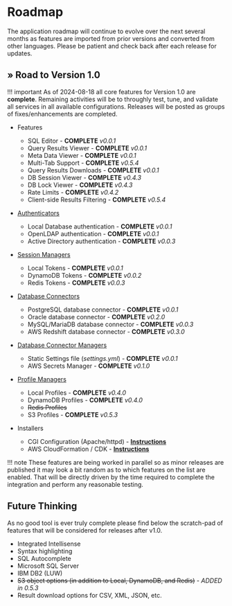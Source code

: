 # Roadmap

The application roadmap will continue to evolve over the next several months as features are imported from prior versions and converted from other languages.  Please be patient and check back after each release for updates.

## &raquo; Road to Version 1.0

!!! important
    As of 2024-08-18 all core features for Version 1.0 are **complete**.  Remaining activities will be to throughly test, tune, and validate all services in all available configurations.  Releases will be posted as groups of fixes/enhancements are completed.

- Features
    - SQL Editor - **COMPLETE** *v0.0.1*
    - Query Results Viewer - **COMPLETE** *v0.0.1*
    - Meta Data Viewer - **COMPLETE** *v0.0.1*
    - Multi-Tab Support - **COMPLETE** *v0.5.4*
    - Query Results Downloads - **COMPLETE** *v0.0.1*
    - DB Session Viewer - **COMPLETE** *v0.4.3*
    - DB Lock Viewer - **COMPLETE** *v0.4.3*
    - Rate Limits - **COMPLETE** *v0.4.2*
    - Client-side Results Filtering - **COMPLETE** *v0.5.4*

- [Authenticators](configuration/authenticator.md)
    - Local Database authentication - **COMPLETE** *v0.0.1*
    - OpenLDAP authentication - **COMPLETE** *v0.0.1*
    - Active Directory authentication - **COMPLETE** *v0.0.3*

- [Session Managers](configuration/tokenizer.md)
    - Local Tokens - **COMPLETE** *v0.0.1*
    - DynamoDB Tokens - **COMPLETE** *v0.0.2*
    - Redis Tokens - **COMPLETE** *v0.0.3*

- [Database Connectors](configuration/connections.md)
    - PostgreSQL database connector - **COMPLETE** *v0.0.1*
    - Oracle database connector - **COMPLETE** *v0.2.0*
    - MySQL/MariaDB database connector - **COMPLETE** *v0.0.3*
    - AWS Redshift database connector - **COMPLETE** *v0.3.0*

- [Database Connector Managers](configuration/connections.md)
    - Static Settings file (*settings.yml*) - **COMPLETE** *v0.0.1*
    - AWS Secrets Manager - **COMPLETE** *v0.1.0*

- [Profile Managers](configuration/profiler.md)
    - Local Profiles - **COMPLETE** *v0.4.0*
    - DynamoDB Profiles - **COMPLETE** *v0.4.0*
    - <strike>Redis Profiles</strike>
    - S3 Profiles - **COMPLETE** *v0.5.3*

- Installers
    - CGI Configuration (Apache/httpd) - [**Instructions**](installation/apache.md)
    - AWS CloudFormation / CDK - [**Instructions**](installation/aws.md)

!!! note
    These features are being worked in parallel so as minor releases are published it may look a bit random as to which features on the list are enabled.  That will be directly driven by the time required to complete the integration and perform any reasonable testing.

## Future Thinking

As no good tool is ever truly complete please find below the scratch-pad of features that will be considered for releases after v1.0.

- Integrated Intellisense
- Syntax highlighting
- SQL Autocomplete
- Microsoft SQL Server
- IBM DB2 (LUW)
- <strike>S3 object options (in addition to Local, DynamoDB, and Redis)</strike> - *ADDED in 0.5.3*
- Result download options for CSV, XML, JSON, etc.